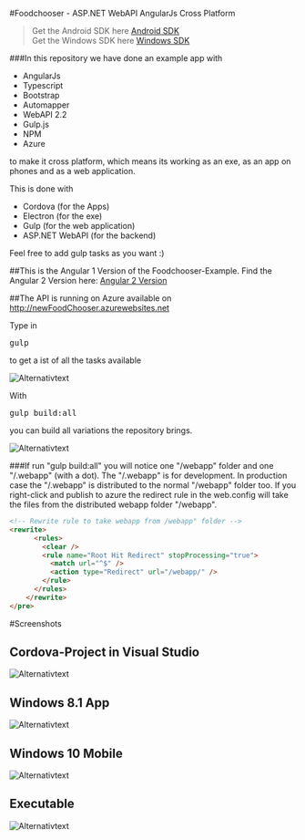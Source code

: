 #Foodchooser - ASP.NET WebAPI AngularJs Cross Platform 

> Get the Android SDK here [Android SDK](https://developer.android.com/sdk/index.html/ "Android SDK")  
> Get the Windows SDK here [Windows SDK](https://developer.microsoft.com/en-us/windows/downloads/windows-10-sdk "Windows SDK")


###In this repository we have done an example app with 

* AngularJs
* Typescript
* Bootstrap
* Automapper
* WebAPI 2.2
* Gulp.js
* NPM 
* Azure

to make it cross platform, which means its working as an exe, as an app on phones and as a web application.

This is done with

* Cordova (for the Apps)
* Electron (for the exe)
* Gulp (for the web application)
* ASP.NET WebAPI (for the backend)

Feel free to add gulp tasks as you want :)

##This is the Angular 1 Version of the Foodchooser-Example. Find the Angular 2 Version here: [Angular 2 Version](https://de.wikipedia.org/ "FoodChooser Angular2")

##The API is running on Azure available on http://newFoodChooser.azurewebsites.net

Type in <pre>gulp</pre> to get a ist of all the tasks available

![Alternativtext](_gitAssets/gulpTasks.png "GulpTasks")

With <pre>gulp build:all</pre> you can build all variations the repository brings. 

![Alternativtext](_gitAssets/distFolder.png "DistFolder")

###If run "gulp build:all" you will notice one "/webapp" folder and one "/.webapp" (with a dot). The "/.webapp" is for development. In production case the "/.webapp" is distributed to the normal "/webapp" folder too. If you right-click and publish to azure the redirect rule in the web.config will take the files from the distributed webapp folder "/webapp".

```html
<!-- Rewrite rule to take webapp from /webapp" folder -->
<rewrite>
      <rules>
        <clear />
        <rule name="Root Hit Redirect" stopProcessing="true">
          <match url="^$" />
          <action type="Redirect" url="/webapp/" />
        </rule>
      </rules>
    </rewrite>
</pre>
```

#Screenshots

## Cordova-Project in Visual Studio
![Alternativtext](_gitAssets/cordova.png "Cordova")

## Windows 8.1 App
![Alternativtext](_gitAssets/win81.png "Windows81")

## Windows 10 Mobile
![Alternativtext](_gitAssets/winMobile.png "WinMobile")

## Executable
![Alternativtext](_gitAssets/electron.png "Electron")


